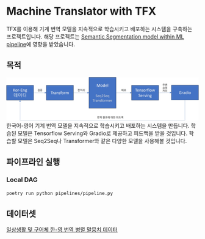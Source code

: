 # Machine Translator with TFX
TFX를 이용해 기계 번역 모델을 지속적으로 학습시키고 배포하는 시스템을 구축하는 프로젝트입니다.
해당 프로젝트는 [Semantic Segmentation model within ML pipeline](https://github.com/deep-diver/semantic-segmentation-ml-pipeline/tree/main)에 영향을 받았습니다.

## 목적
![프로젝트 개요](assets/프로젝트%20개요.jpg)
한국어-영어 기계 번역 모델을 지속적으로 학습시키고 배포하는 시스템을 만듭니다.
학습된 모델은 Tensorflow Serving와 Gradio로 제공하고 피드백을 받을 것입니다.
학습할 모델은 Seq2Seq나 Transformer와 같은 다양한 모델을 사용해볼 것입니다.

## 파이프라인 실행
### Local DAG
```bash
poetry run python pipelines/pipeline.py
```

## 데이터셋
[일상생활 및 구어체 한-영 번역 병렬 말뭉치 데이터](https://www.aihub.or.kr/aihubdata/data/view.do?currMenu=115&topMenu=100&dataSetSn=71265)